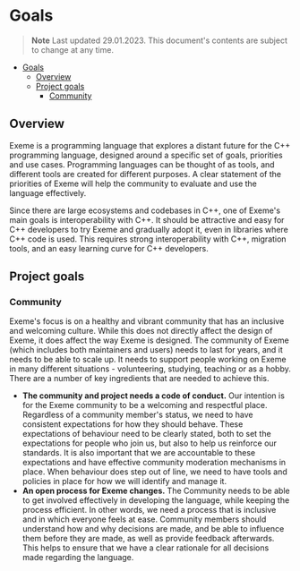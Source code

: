 # Goals

> **Note** Last updated 29.01.2023. This document's contents are subject to change at any time.

- [Goals](#goals)
  - [Overview](#overview)
  - [Project goals](#project-goals)
    - [Community](#community)

## Overview

Exeme is a programming language that explores a distant future for the C++ programming language, designed around a specific set of goals, priorities and use cases. Programming languages can be thought of as tools, and different tools are created for different purposes. A clear statement of the priorities of Exeme will help the community to evaluate and use the language effectively.

Since there are large ecosystems and codebases in C++, one of Exeme's main goals is interoperability with C++. It should be attractive and easy for C++ developers to try Exeme and gradually adopt it, even in libraries where C++ code is used. This requires strong interoperability with C++, migration tools, and an easy learning curve for C++ developers.

## Project goals

### Community

Exeme's focus is on a healthy and vibrant community that has an inclusive and welcoming culture. While this does not directly affect the design of Exeme, it does affect the way Exeme is designed. The community of Exeme (which includes both maintainers and users) needs to last for years, and it needs to be able to scale up. It needs to support people working on Exeme in many different situations - volunteering, studying, teaching or as a hobby. There are a number of key ingredients that are needed to achieve this.

* **The community and project needs a code of conduct.** Our intention is for the Exeme community to be a welcoming and respectful place. Regardless of a community member's status, we need to have consistent expectations for how they should behave. These expectations of behaviour need to be clearly stated, both to set the expectations for people who join us, but also to help us reinforce our standards. It is also important that we are accountable to these expectations and have effective community moderation mechanisms in place. When behaviour does step out of line, we need to have tools and policies in place for how we will identify and manage it.
* **An open process for Exeme changes.** The Community needs to be able to get involved effectively in developing the language, while keeping the process efficient. In other words, we need a process that is inclusive and in which everyone feels at ease. Community members should understand how and why decisions are made, and be able to influence them before they are made, as well as provide feedback afterwards. This helps to ensure that we have a clear rationale for all decisions made regarding the language.